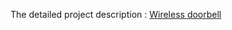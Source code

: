 The detailed project description :
[Wireless doorbell](https://github.com/Snehan2k2/Elec_club_Mini_Task_2/blob/master/Wireless%20doorbell.md)
